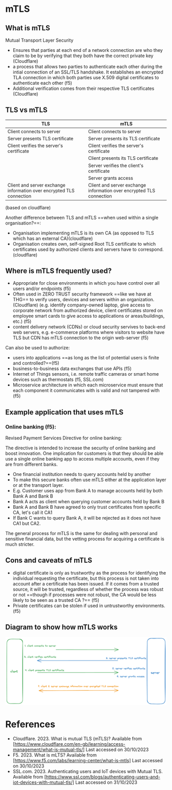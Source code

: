 # mTLS
## What is mTLS
Mutual Transport Layer Security
- Ensures that parties at each end of a network connection are who they claim to be by verifying that they both have the correct private key (Cloudflare)
- a process that allows two parties to authenticate each other during the intial connection of an SSL/TLS handshake. It establishes an encrypted TLA connection in which both parties use X.509 digital certificates to authenticate each other (f5)
- Additional verification comes from their respective TLS certificates (Cloudflare)


## TLS vs mTLS
| TLS | mTLS |
| ----------- | ----------- |
| Client connects to server | Client connects to server |
| Server presents TLS certificate | Server presents its TLS certificate |
| Client verifies the server's certificate | Client verifies the server's certificate |
|  | Client presents its TLS certificate |
|  | Server verifies the client's certificate |
|  | Server grants access |
| Client and server exchange information over encrypted TLS connection | Client and server exchange information over encrypted TLS connection |

(based on cloudflare)

Another difference between TLS and mTLS ==when used within a single organisation?==:
- Organisation implementing mTLS is its own CA (as opposed to TLS which has an external CA)(cloudflare)
- Organisation creates own, self-signed Root TLS certificate to which certificates used by authorized clients and servers have to correspond.(cloudflare)

## Where is mTLS frequently used?
- Appropriate for close environments in which you have control over all users and/or endpoints (f5) 
- Often used in ZERO TRUST security framework ==like we have at THG== to verify users, devices and servers within an organization. (Cloudflare) (e.g. identify company-owned laptop, give access to corporate network from authorized device, client certificates stored on employee smart cards to give access to applications or areas/buildings, etc.) (f5)
- content delivery network (CDNs) or cloud security servives to back-end web servers, e.g. e-commerce platforms where visitors to website have TLS but CDN has mTLS connection to the origin web-server (f5) 

Can also be used to authorize:
- users into applications ==as long as the list of potential users is finite and controlled?==(f5)
- business-to-business data exchanges that use APIs (f5)
- Internet of Things sensors, i.e. remote traffic cameras or smart home devices such as thermostats (f5, SSL.com)
- Microservice architecture in which each microservice must ensure that each component it communicates with is valid and not tampered with (f5)
        
## Example application that uses mTLS
### Online banking (f5):
Revised Payment Services Directive for online banking:

The directive is intended to increase the security of online banking and boost innovation. One implication for customers is that they should be able use a single online banking app to access multiple accounts, even if they are from different banks. 
- One financial institution needs to query accounts held by another
- To make this secure banks often use mTLS either at the application layer or at the transport layer.
- E.g. Customer uses app from Bank A to manage accounts held by both Bank A and Bank B
- Bank A acts as client when querying customer accounts held by Bank B
- Bank A and Bank B have agreed to only trust certificates from specific CA, let's call it CA1
- If Bank C wants to query Bank A, it will be rejected as it does not have CA1 but CA2.

The general process for mTLS is the same for dealing with personal and sensitive financial data, but the vetting process for acquiring a certificate is much stricter.

## Cons and caveats of mTLS
- digital certificate is only as trustworthy as the process for identifying the individual requesting the certificate, but this process is not taken into account after a certificate has been issued. If it comes from a trusted source, it will be trusted, regardless of whether the process was robust or not ==though if processes were not robust, the CA would be less likely to be seen as a trusted CA ?== (f5)
- Private certificates can be stolen if used in untrustworthy environments. (f5)

## Diagram to show how mTLS works
![diagram showing how mTLS works](mTLS.png)

# References
- Cloudflare. 2023. What is mutual TLS (mTLS)? Available from [https://www.cloudflare.com/en-gb/learning/access-management/what-is-mutual-tls/] Last accessed on 30/10/2023
- F5. 2023. What is mLTS? Available from [https://www.f5.com/labs/learning-center/what-is-mtls] Last accessed on 30/10/2023
- SSL.com. 2023. Authenticating users and IoT devices with Mutual TLS. Available from [https://www.ssl.com/blogs/authenticating-users-and-iot-devices-with-mutual-tls/] Last accessed on 31/10/2023

